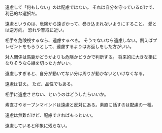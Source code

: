 遠慮して「何もしない」のは配慮ではない。
それは自分を守っているだけで、利己的な選択だ。

遠慮というのは、危険から遠ざかって、巻き込まれないようにすること。
愛とは逆方向。
恐れや警戒に近い。

相手を危険視するなら、遠慮するべき。
そうでないなら遠慮しない。例えばプレゼントをもらうとして、遠慮するよりはお返しをした方がいい。

対人関係は馬鹿かどうかよりも危険かどうかで判断する。
将来的に大きな損になりそうなら縁を切った方がいい。

遠慮しすぎると、自分が動いてない分は周りが動かないといけなくなる。

遠慮は甘え。
ただ、品性でもある。

相手に遠慮させない、というのはどうしたらいいか。

素直さやオープンマインドは遠慮と反対にある。素直に話すのは配慮の一種。

遠慮は無難だけど、配慮できればもっといい。

遠慮していると印象に残らない。
